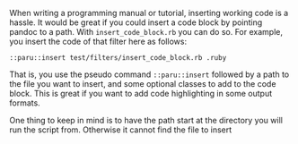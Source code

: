 When writing a programming manual or tutorial, inserting working code is a
hassle. It would be great if you could insert a code block by pointing pandoc
to a path. With `insert_code_block.rb` you can do so. For example, you insert
the code of that filter here as follows:

    ::paru::insert test/filters/insert_code_block.rb .ruby

That is, you use the pseudo command `::paru::insert` followed by a path to the
file you want to insert, and some optional classes to add to the code block.
This is great if you want to add code highlighting in some output formats.

One thing to keep in mind is to have the path start at the directory you will
run the script from. Otherwise it cannot find the file to insert

